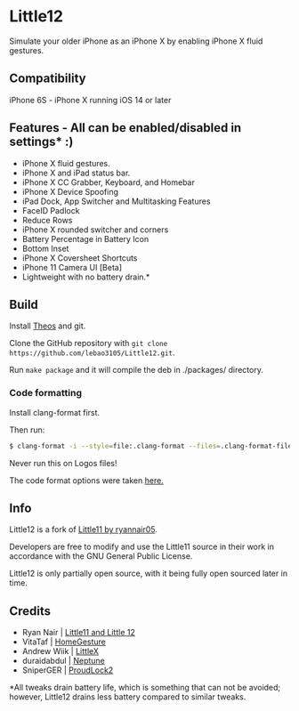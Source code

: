 # Little12

Simulate your older iPhone as an iPhone X by enabling iPhone X fluid gestures.

## Compatibility

iPhone 6S - iPhone X running iOS 14 or later

## Features - All can be enabled/disabled in settings* :)
* iPhone X fluid gestures.
* iPhone X and iPad status bar.
* iPhone X CC Grabber, Keyboard, and Homebar
* iPhone X Device Spoofing
* iPad Dock, App Switcher and Multitasking Features
* FaceID Padlock
* Reduce Rows
* iPhone X rounded switcher and corners
* Battery Percentage in Battery Icon
* Bottom Inset
* iPhone X Coversheet Shortcuts 
* iPhone 11 Camera UI [Beta]
* Lightweight with no battery drain.*

## Build

Install [Theos](https://github.com/theos/theos) and git.

Clone the GitHub repository with `git clone https://github.com/lebao3105/Little12.git`.

Run `make package` and it will compile the deb in ./packages/ directory.

### Code formatting

Install clang-format first.

Then run:

```bash
$ clang-format -i --style=file:.clang-format --files=.clang-format-files
```

Never run this on Logos files!

The code format options were taken [here.](https://github.com/paulsfds/objective-c-style-guide/blob/master/.clang-format)

## Info
Little12 is a fork of [Little11 by ryannair05](https://github.com/ryannair05/Little11).

Developers are free to modify and use the Little11 source in their work in accordance with the GNU General Public License.

Little12 is only partially open source, with it being fully open sourced later in time.

## Credits
* Ryan Nair | [Little11 and Little 12](https://github.com/ryannair05)
* VitaTaf | [HomeGesture](https://github.com/VitaTaf/HomeGesture)
* Andrew Wiik | [LittleX](https://github.com/andrewwiik/LittleX)
* duraidabdul | [Neptune](https://github.com/duraidabdul/Neptune)
* SniperGER |  [ProudLock2](https://github.com/SniperGER/ProudLock2) 
 

*All tweaks drain battery life, which is something that can not be avoided; however, Little12 drains less battery compared to similar tweaks.
